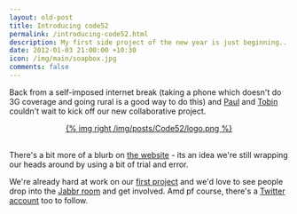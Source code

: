```yaml
--- 
layout: old-post
title: Introducing code52
permalink: /introducing-code52.html
description: My first side project of the new year is just beginning...
date: 2012-01-03 21:00:00 +10:30
icon: /img/main/soapbox.jpg
comments: false
---
```


Back from a self-imposed internet break (taking a phone which doesn't do 3G coverage and going rural is a good way to do this) and [Paul](http://twitter.com/aeoth) and [Tobin](http://twitter.com/tobin) couldn't wait to kick off our new collaborative project. 

<center><a href="http://code52.org">{% img right /img/posts/Code52/logo.png %}</a></center>
<br/>

There's a bit more of a blurb on [the website](http://code52.org/about.html) - its an idea we're still wrapping our heads around by using a bit of trial and error. 

We're already hard at work on our [first project](http://code52.org/downmarker) and we'd love to see people drop into the [Jabbr room](http://jabbr.net/#/rooms/code52) and get involved. Amd pf course, there's a [Twitter account](http://twitter.com/code_52) too to follow.
